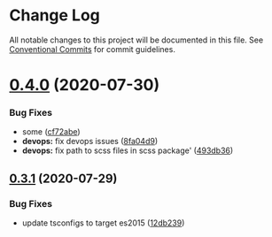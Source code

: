 # Change Log

All notable changes to this project will be documented in this file.
See [Conventional Commits](https://conventionalcommits.org) for commit guidelines.

# [0.4.0](https://github.com/bahdcoder/ds.e-2/compare/v0.3.1...v0.4.0) (2020-07-30)


### Bug Fixes

* some ([cf72abe](https://github.com/bahdcoder/ds.e-2/commit/cf72abe4ea0364a78398d938b4174f5b8fa1d309))
* **devops:** fix devops issues ([8fa04d9](https://github.com/bahdcoder/ds.e-2/commit/8fa04d9c0eb468cffa936d882bf65599bca79109))
* **devops:** fix path to scss files in scss package' ([493db36](https://github.com/bahdcoder/ds.e-2/commit/493db361e7cba34e18bcf25331e0998a2b238d32))





## [0.3.1](https://github.com/bahdcoder/ds.e-2/compare/v0.3.0...v0.3.1) (2020-07-29)


### Bug Fixes

* update tsconfigs to target es2015 ([12db239](https://github.com/bahdcoder/ds.e-2/commit/12db2394b58c7e38b1cc9b6c82694a9e1ae5f34f))
